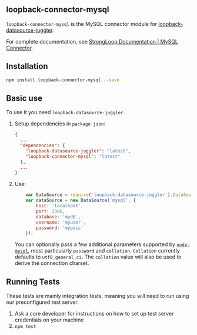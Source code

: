 ## loopback-connector-mysql

`loopback-connector-mysql` is the MySQL connector module for [loopback-datasource-juggler](https://github.com/strongloop/loopback-datasource-juggler/).

For complete documentation, see [StrongLoop Documentation | MySQL Connector](http://docs.strongloop.com/display/LB/MySQL+connector).

## Installation

````sh
npm install loopback-connector-mysql --save
````

## Basic use

To use it you need `loopback-datasource-juggler`.

1. Setup dependencies in `package.json`:

    ```json
    {
      ...
      "dependencies": {
        "loopback-datasource-juggler": "latest",
        "loopback-connector-mysql": "latest"
      },
      ...
    }
    ```

2. Use:

    ```javascript
        var DataSource = require('loopback-datasource-juggler').DataSource;
        var dataSource = new DataSource('mysql', {
            host: 'localhost',
            port: 3306,
            database: 'mydb',
            username: 'myuser',
            password: 'mypass'
        });
    ```
    You can optionally pass a few additional parameters supported by [`node-mysql`](https://github.com/felixge/node-mysql),
    most particularly `password` and `collation`. `Collation` currently defaults
    to `utf8_general_ci`. The `collation` value will also be used to derive the
    connection charset.

## Running Tests

These tests are mainly integration tests, meaning you will need to run using
our preconfigured test server.

1. Ask a core developer for instructions on how to set up test server
   credentials on your machine
2. `npm test`
